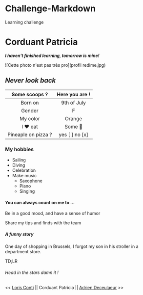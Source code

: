 # Challenge-Markdown
Learning challenge
# Corduant Patricia

***I haven't finished learning, tomorrow is mine!***


![Cette photo n'est pas très pro](profil redime.jpg)


## *Never look back* ##


Some scoops ?  |  Here you are ! 
:-----: | :----: 
Born on | 9th of July 
Gender  | F
My color | Orange
I ❤️ eat|Some  🍣
Pineaple on pizza ? |yes [ ]  no [x]

### My hobbies

- Sailing
- Diving
- Celebration
- Make music
    - Saxophone
    - Piano
    - Singing



#### You can always count on me to ...

Be in a good mood, and have a sense of humor

Share my tips and finds with the team



##### A funny story


One day of shopping in Brussels, I forgot my son in his stroller in a department store.

TD;LR
###### Head in the stars damn it !


<< [Loris Conti](https) || Corduant Patricia || [Adrien Deceulaeur](https://deceulaeradrien.github.io/challenge-markdown/) >>





















